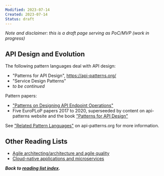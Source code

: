 ```yaml
---
Modified: 2023-07-14
Created: 2023-07-14
Status: draft
--- 
```


<!-- *Reading List #1* -->
*Note and disclaimer: this is a draft page serving as PoC/MVP (work in progress)*

## API Design and Evolution

The following pattern languages deal with API design: 

* "Patterns for API Design", <https://api-patterns.org/>
* "Service Design Patterns"
* *to be continued*

Pattern papers: 

* ["Patterns on Designing API Endpoint Operations"](https://eprints.cs.univie.ac.at/7194/1/patterns-on-designing-api-endpoint-operations-proceeding-version5.pdf) <!-- Hillside link returns error message -->
* Five EuroPLoP papers 2017 to 2020, superseeded by content on api-patterns website and the book ["Patterns for API Design"](https://api-patterns.org/book/)

See ["Related Pattern Languages"](https://api-patterns.org/relatedPatternLanguages) on api-patterns.org for more information.

## Other Reading Lists 

* [Agile architecting/architecture and agile quality](./agile-architecture.md)
* [Cloud-native applications and microservices](./cloud-native-microservices.md)

***Back to [reading list index](../reading-lists/index.html).***

